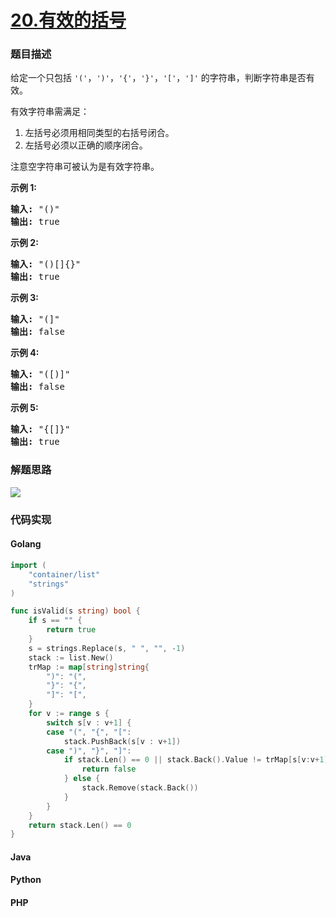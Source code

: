 # [20.有效的括号](https://leetcode-cn.com/problems/valid-parentheses)


### 题目描述

<div class="notranslate"><p>给定一个只包括 <code>'('</code>，<code>')'</code>，<code>'{'</code>，<code>'}'</code>，<code>'['</code>，<code>']'</code>&nbsp;的字符串，判断字符串是否有效。</p>

<p>有效字符串需满足：</p>

<ol>
	<li>左括号必须用相同类型的右括号闭合。</li>
	<li>左括号必须以正确的顺序闭合。</li>
</ol>

<p>注意空字符串可被认为是有效字符串。</p>

<p><strong>示例 1:</strong></p>

<pre><strong>输入:</strong> "()"
<strong>输出:</strong> true
</pre>

<p><strong>示例&nbsp;2:</strong></p>

<pre><strong>输入:</strong> "()[]{}"
<strong>输出:</strong> true
</pre>

<p><strong>示例&nbsp;3:</strong></p>

<pre><strong>输入:</strong> "(]"
<strong>输出:</strong> false
</pre>

<p><strong>示例&nbsp;4:</strong></p>

<pre><strong>输入:</strong> "([)]"
<strong>输出:</strong> false
</pre>

<p><strong>示例&nbsp;5:</strong></p>

<pre><strong>输入:</strong> "{[]}"
<strong>输出:</strong> true</pre>
</div>

### 解题思路
![](http://lc-photo.xwlin.com/20.gif)

### 代码实现

<!-- tabs:start -->

#### **Golang**
```go
import (
	"container/list"
	"strings"
)

func isValid(s string) bool {
	if s == "" {
		return true
	}
	s = strings.Replace(s, " ", "", -1)
	stack := list.New()
	trMap := map[string]string{
		")": "(",
		"}": "{",
		"]": "[",
	}
	for v := range s {
		switch s[v : v+1] {
		case "(", "{", "[":
			stack.PushBack(s[v : v+1])
		case ")", "}", "]":
			if stack.Len() == 0 || stack.Back().Value != trMap[s[v:v+1]] {
				return false
			} else {
				stack.Remove(stack.Back())
			}
		}
	}
	return stack.Len() == 0
}
```
#### **Java**

#### **Python**

#### **PHP**

<!-- tabs:end -->
